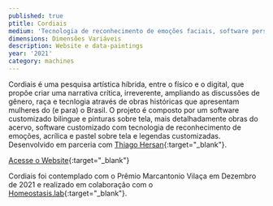 ```yaml
---
published: true
ptitle: Cordiais
medium: 'Tecnologia de reconhecimento de emoções faciais, software personalizado e mídia mista'
dimensions: Dimensões Variáveis
description: Website e data-paintings
year: '2021'
category: machines
---
```

Cordiais é uma pesquisa artística híbrida, entre o físico e o digital, que propõe criar uma narrativa crítica, irreverente, ampliando as discussões de gênero, raça e tecnlogia através de obras históricas que apresentam mulheres do (e para) o Brasil. O projeto é composto por um software customizado bilingue e pinturas sobre tela, mais detalhadamente obras do acervo, software customizado com tecnologia de reconhecimento de emoções, acrílica e pastel sobre tela e legendas customizadas. Desenvolvido em parceria com [Thiago Hersan](https://thiagohersan.com/){:target="_blank"}.

[Acesse o Website](https://cordiais.marinagem.com/){:target="_blank"}

Cordiais foi contemplado com o Prêmio Marcantonio Vilaça em Dezembro de 2021 e realizado em colaboração com o [Homeostasis.lab](https://homeostasislab.org/){:target="_blank"}.
